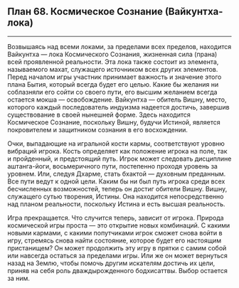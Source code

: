 ## План 68. Космическое Сознание (Вайкунтха-лока)


---
Возвышаясь над всеми локами, за пределами всех пределов, находится Вайкунтха — лока Космического Сознания, жизненная сила (прана) всей проявленной реальности. Эта лока также состоит из элемента, называемого махат, служащего источником всех других элементов. Перед началом игры участник принимает важность и значение этого плана Бытия, который всегда будет его целью. Какие бы желания ни соблазняли его сойти со своего пути, его высшим желанием всегда остается мокша — освобождение. Вайкунтха — обитель Вишну, место, которого каждый последователь индуизма надеется достичь, завершив существование в своей нынешней форме. Здесь находится Космическое Сознание, поскольку Вишну, будучи Истиной, является покровителем и защитником сознания в его восхождении. 

Очки, выпадающие на игральной кости кармы, соответствуют уровню вибраций игрока. Кость определяет как положение игрока на поле, так и пройденный, и предстоящий путь. Игрок может следовать дисциплине аштанга-йоги, восьмеричного пути, постепенно проходя уровень за уровнем. Или, следуя Дхарме, стать бхактой — духовным преданным. Все пути ведут к одной цели. Каким бы ни был путь игрока среди всех бесчисленных возможностей, теперь он достиг обители Вишну. Вишну, служащего сутью творения, Истины. Она находится непосредственно над планом реальности, поскольку Истина и есть высшая реальность. 

Игра прекращается. Что случится теперь, зависит от игрока. Природа космической игры проста — это открытие новых комбинаций. С какими новыми кармами, с какими попутчиками игрок сможет снова войти в игру, стремясь снова найти состояние, которое будет его настоящим пристанищем? Он может продолжить эту игру в прятки с самим собой или навсегда остаться за пределами игры. Или же он может вернуться назад на Землю, чтобы помочь другим искателям достичь их цели, приняв на себя роль дваждырожденного бодхисаттвы. Выбор остается за ним.
